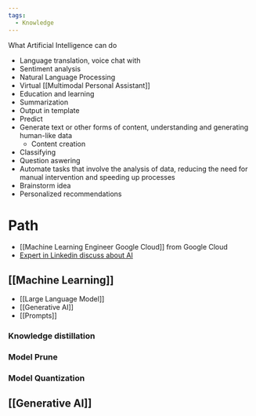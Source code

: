 ```yaml
---
tags:
  - Knowledge
---
```

What Artificial Intelligence can do

- Language translation, voice chat with 
- Sentiment analysis
- Natural Language Processing
- Virtual [[Multimodal Personal Assistant]]
- Education and learning
- Summarization
- Output in template
- Predict
- Generate text or other forms of content, understanding and generating human-like data 
	- Content creation
- Classifying
- Question aswering
- Automate tasks that involve the analysis of data, reducing the need for manual intervention and speeding up processes
- Brainstorm idea
- Personalized recommendations

# Path

- [[Machine Learning Engineer Google Cloud]] from Google Cloud
- [Expert in Linkedin discuss about AI](https://www.linkedin.com/pulse/topics/engineering-s166/artificial-intelligence-(ai)-s2407)

## [[Machine Learning]]

- [[Large Language Model]]
- [[Generative AI]]
- [[Prompts]]

### Knowledge distillation
### Model Prune
### Model Quantization

## [[Generative AI]]